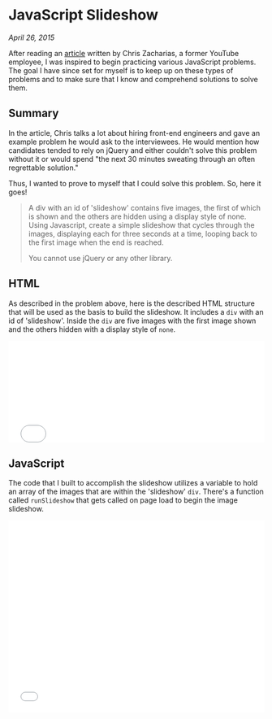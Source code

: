 # JavaScript Slideshow

_April 26, 2015_

After reading an [article](http://www.computedstyle.com/2010/12/hiring-front-end-engineers.html) written by Chris Zacharias, a former YouTube employee, I was inspired to begin practicing various JavaScript problems. The goal I have since set for myself is to keep up on these types of problems and to make sure that I know and comprehend solutions to solve them.

## Summary
In the article, Chris talks a lot about hiring front-end engineers and gave an example problem he would ask to the interviewees. He would mention how candidates tended to rely on jQuery and either couldn't solve this problem without it or would spend "the next 30 minutes sweating through an often regrettable solution."

Thus, I wanted to prove to myself that I could solve this problem. So, here it goes!
> A div with an id of 'slideshow' contains five images, the first of which
> is shown and the others are hidden using a display style of none.
> Using Javascript, create a simple slideshow that cycles through the
> images, displaying each for three seconds at a time, looping back to the
> first image when the end is reached.
>
> You cannot use jQuery or any other library.

## HTML
As described in the problem above, here is the described HTML structure that will be used as the basis to build the slideshow. It includes a `div` with an id of 'slideshow'. Inside the `div` are five images with the first image shown and the others hidden with a display style of `none`.

<iframe height='200' scrolling='no' title='Vanilla JavaScript Slideshow' src='//codepen.io/brunnerjosh/embed/EWmmQa/?height=200&theme-id=0&default-tab=html&embed-version=2' frameborder='no' allowtransparency='true' allowfullscreen='true' style='width: 100%;'>See the Pen <a href='http://codepen.io/brunnerjosh/pen/EWmmQa/'>Vanilla JavaScript Slideshow</a> by Josh Brunner (<a href='http://codepen.io/brunnerjosh'>@brunnerjosh</a>) on <a href='http://codepen.io'>CodePen</a>.
</iframe>

## JavaScript
The code that I built to accomplish the slideshow utilizes a variable to hold an array of the images that are within the 'slideshow' `div`. There's a function called `runSlideshow` that gets called on page load to begin the image slideshow.

<iframe height='378' scrolling='no' title='Vanilla JavaScript Slideshow' src='//codepen.io/brunnerjosh/embed/EWmmQa/?height=378&theme-id=0&default-tab=js&embed-version=2' frameborder='no' allowtransparency='true' allowfullscreen='true' style='width: 100%;'>See the Pen <a href='http://codepen.io/brunnerjosh/pen/EWmmQa/'>Vanilla JavaScript Slideshow</a> by Josh Brunner (<a href='http://codepen.io/brunnerjosh'>@brunnerjosh</a>) on <a href='http://codepen.io'>CodePen</a>.
</iframe>
